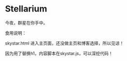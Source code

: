 # Stellarium

今夜，群星在你手中。

食用说明：

skystar.html 进入主页面，还没做主页和博客选择，所以见谅！

因为用了替换h1，内容脚本在skystar.js，可以深挖代码！
